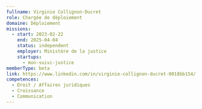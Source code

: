 ```yaml
---
fullname: Virginie Collignon-Ducret
role: Chargée de déploiement
domaine: Déploiement
missions:
  - start: 2023-02-22
    end: 2025-04-04
    status: independent
    employer: Ministère de la justice
    startups:
      - mon-suivi-justice
memberType: beta
link: https://www.linkedin.com/in/virginie-collignon-ducret-0018bb154/
competences:
  - Droit / Affaires juridiques
  - Croissance
  - Communication
---
```

